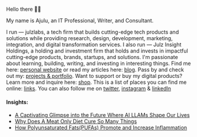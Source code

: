   <!-- Hello there! Feel free to fork this. DON'T use my data, attributions are welcomed & appreciated --> 

Hello there 👋🏽

My name is Ajulu, an IT Professional, Writer, and Consultant. 

I run — julzlabs, a tech firm that builds cutting-edge tech products and solutions while providing research, design, development, marketing, integration, and digital transformation services.
I also run — Julz Insight Holdings, a holding and investment firm that holds and invests in impactful cutting-edge products, brands, startups, and solutions. 
I'm passionate about learning, building, writing, and investing in interesting things. 
Find me here: [personal website](https://stephenajulu.com) or read my articles here: [blog](https://stephenajulu.com/blog). Pass by and check out my: [projects & portfolio](https://stephenajulu.com/portfolio). Want to support or buy my digital products? Learn more and inquire here: [shop](https://stephenajulu.com/store). This is a list of places you can find me online: [links](https://stephenajulu.com/links). You can also follow me on [twitter](https://twitter.com/stephenajulu), [instagram](https://instagram.com/stephenajulu) & [linkedIn](https://linkedin.com/in/stephenajulu)

#### Insights:

<!-- BLOG-POST-LIST:START -->
- [A Captivating Glimpse into the Future Where AI LLAMs Shape Our Lives](https://stephenajulu.com/blog/a-captivating-glimpse-into-the-future-where-llams-shape-our-lives/)
- [Why Does A Meat Only Diet Cure So Many Things](https://stephenajulu.com/blog/why-does-a-meat-only-diet-cure-so-many-things/)
- [How Polyunsaturated Fats&lpar;PUFAs&rpar; Promote and Increase Inflammation](https://stephenajulu.com/blog/how-polyunsaturated-fats-pufas-promote-and-increase-inflammation/)
<!-- BLOG-POST-LIST:END -->

